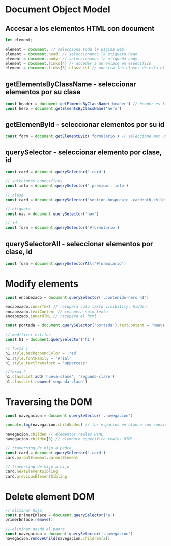 # Document Object Model

## Accesar a los elementos HTML con document
```js
let element;

element = document; // selecciona toda la página web
element = document.head; // seleccionamos la etiqueta head
element = document.body; // seleccionamos la etiqueda body
element = document.links[4] // acceder a un enlace en especifico
element = document.links[5].classList // muestra las clases de esta etiqueta
```

## getElementsByClassName -  seleccionar elementos por su clase
```js
const header = document.getElmentsByClassName('header') // header es la clase
const hero = document.getElmentsByClassName('hero')
```

## getElemenById - seleccionar elementos por su id
```js
const form = document.getElementById('formulario') // selecciona max un elemento
```

## querySelector -  seleccionar elemento por clase, id
```js
const card = document.querySelector('.card')

// selectores especificos
const info = document.querySelector('.premium . info') 

// clase
const card = document.querySelector('section.hospedaje .card:nth-child(2)')

// etiqueta
const nav = document.querySelector('nav') 

// id
const form = document.querySelector('#formulario')
```

## querySelectorAll -  seleccionar elementos por clase, id
```js
const form = document.querySelectorAll('#formulario')
```

# Modify elements 
```js
const encabezado = document.querySelector('.contenido-hero h1')

encabezado.innerText // recupera solo texto visibility: hidden
encabezado.textContent // recupera solo texto
encabezado.innerHTML // recupera el html

const portada = document.querySelector('portada').textContent = 'Nueva Portada.'

// modificar estilos
const h1 = document.querySelector('h1')

// forma 1
h1.style.backgroundColor = 'red'
h1.style.fontFamily = 'Arial'
h1.style.textTransform = 'uppercase'

//forma 2
h1.classList.add('nueva-clase', 'segunda-clase')
h1.classList.remove('segunda-clase')
```

# Traversing the DOM
```js
const navegacion = document.querySelector('.navegacion')

console.log(navegacion.childNodes) // los espacios en blanco son considerados elementos

navegacion.childen // elementos reales HTML
navegacion.childen[0] // elemento especifico reales HTML

// traversing de hijo a padre
const card = document.querySelector('.card')
card.parentElement.parentElement

// traversing de hijo a hijo
card.nextElementSibling
card.previousElementSibling
```
# Delete element DOM
```js
// eliminar hijo
const primerEnlace = document.querySelector('a')
primerEnlace.remove()

// eliminar desde el padre
const navegacion = document.querySelector('.navegacion')
navegacion.removeChild(navegacion.children[2])
```